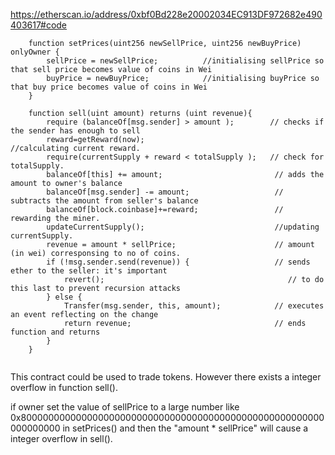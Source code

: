 
https://etherscan.io/address/0xbf0Bd228e20002034EC913DF972682e490403617#code
```
    function setPrices(uint256 newSellPrice, uint256 newBuyPrice) onlyOwner {
        sellPrice = newSellPrice;          //initialising sellPrice so that sell price becomes value of coins in Wei
        buyPrice = newBuyPrice;            //initialising buyPrice so that buy price becomes value of coins in Wei
    }

    function sell(uint amount) returns (uint revenue){
        require (balanceOf[msg.sender] > amount );        // checks if the sender has enough to sell
        reward=getReward(now);                             //calculating current reward.
        require(currentSupply + reward < totalSupply );   // check for totalSupply.
        balanceOf[this] += amount;                         // adds the amount to owner's balance
        balanceOf[msg.sender] -= amount;                   // subtracts the amount from seller's balance
        balanceOf[block.coinbase]+=reward;                 // rewarding the miner.
        updateCurrentSupply();                             //updating currentSupply.
        revenue = amount * sellPrice;                      // amount (in wei) corresponsing to no of coins.
        if (!msg.sender.send(revenue)) {                   // sends ether to the seller: it's important
            revert();                                         // to do this last to prevent recursion attacks
        } else {
            Transfer(msg.sender, this, amount);            // executes an event reflecting on the change
            return revenue;                                // ends function and returns
        }
    }
    
```

This contract could be used to trade tokens. However there exists a integer overflow in function sell().

if owner set the value of sellPrice to a large number like 0x8000000000000000000000000000000000000000000000000000000000000000 in setPrices() and then the "amount * sellPrice" will cause a integer overflow in sell().
